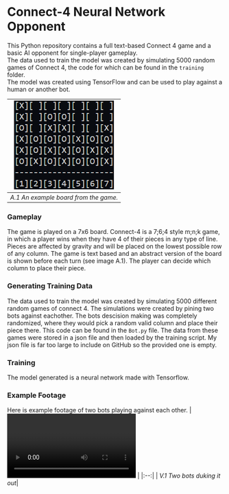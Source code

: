 # Connect-4 Neural Network Opponent

This Python repository contains a full text-based Connect 4 game and a basic AI opponent for single-player gameplay.  
The data used to train the model was created by simulating 5000 random games of Connect 4, the code for which can be found in the `training` folder.  
The model was created using TensorFlow and can be used to play against a human or another bot.

| ![alt text](res/example_board.png) |
|:--:|
| *A.1 An example board from the game.* |

### Gameplay

The game is played on a 7x6 board. Connect-4 is a 7;6;4 style m;n;k game, in which a player wins when they have 4 of their pieces in any type of line. Pieces are affected by gravity and will be placed on the lowest possible row of any column. The game is text based and an abstract version of the board is shown before each turn (see image A.1). The player can decide which column to place their piece.

### Generating Training Data

The data used to train the model was created by simulating 5000 different random games of connect 4. The simulations were created by pining two bots against eachother. The bots descision making was completely randomized, where they would pick a random valid column and place their piece there. This code can be found in the `Bot.py` file. The data from these games were stored in a json file and then loaded by the training script. My json file is far too large to include on GitHub so the provided one is empty.

### Training

The model generated is a neural network made with Tensorflow.

### Example Footage
Here is example footage of two bots playing against each other.
| ![](res/example_play.mp4) |
|:--:|
| *V.1 Two bots duking it out*|
